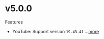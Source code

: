 # v5.0.0
Features
- YouTube: Support version `19.43.41` ...[more](https://github.com/ReVanced/revanced-patches/releases/tag/v5.0.0)
